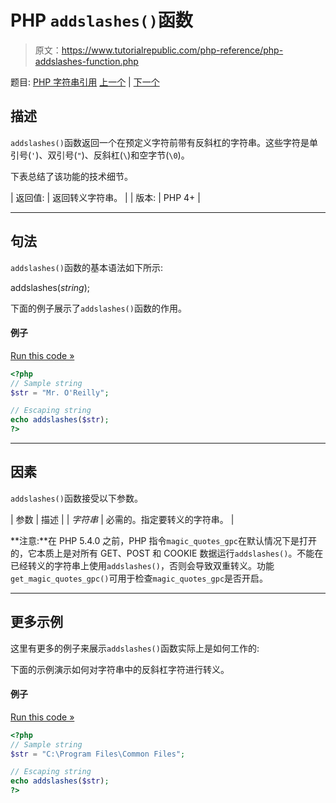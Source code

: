 # PHP `addslashes()`函数

> 原文：<https://www.tutorialrepublic.com/php-reference/php-addslashes-function.php>

题目: [PHP 字符串引用](php-string-functions.php) [上一个](php-addcslashes-function.php) | [下一个](php-bin2hex-function.php)

## 描述

`addslashes()`函数返回一个在预定义字符前带有反斜杠的字符串。这些字符是单引号(`'`)、双引号(`"`)、反斜杠(`\`)和空字节(`\0`)。

下表总结了该功能的技术细节。

| 返回值: | 返回转义字符串。 |
| 版本: | PHP 4+ |

* * *

## 句法

`addslashes()`函数的基本语法如下所示:

addslashes(*string*);

下面的例子展示了`addslashes()`函数的作用。

#### 例子

[Run this code »](../codelab.php?topic=php&file=quote-string-with-slashes "Run this code to view the output")

```php
<?php
// Sample string
$str = "Mr. O'Reilly";

// Escaping string
echo addslashes($str);
?>
```

* * *

## 因素

`addslashes()`函数接受以下参数。

| 参数 | 描述 |
| *字符串* | 必需的。指定要转义的字符串。 |

**注意:**在 PHP 5.4.0 之前，PHP 指令`magic_quotes_gpc`在默认情况下是打开的，它本质上是对所有 GET、POST 和 COOKIE 数据运行`addslashes()`。不能在已经转义的字符串上使用`addslashes()`，否则会导致双重转义。功能`get_magic_quotes_gpc()`可用于检查`magic_quotes_gpc`是否开启。

* * *

## 更多示例

这里有更多的例子来展示`addslashes()`函数实际上是如何工作的:

下面的示例演示如何对字符串中的反斜杠字符进行转义。

#### 例子

[Run this code »](../codelab.php?topic=php&file=escape-backslash-characters-inside-a-string "Run this code to view the output")

```php
<?php
// Sample string
$str = "C:\Program Files\Common Files";

// Escaping string
echo addslashes($str);
?>
```